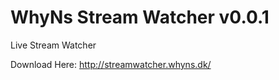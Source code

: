 WhyNs Stream Watcher v0.0.1
=======================

Live Stream Watcher

Download Here: http://streamwatcher.whyns.dk/
